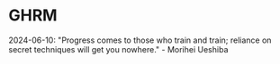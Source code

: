 # GHRM

2024-06-10: "Progress comes to those who train and train; reliance on secret techniques will get you nowhere." - Morihei Ueshiba